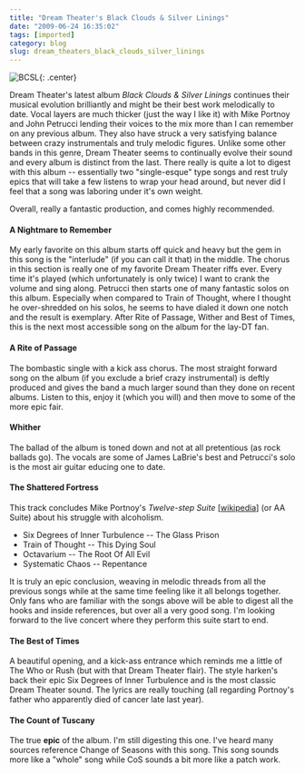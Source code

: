 ```yaml
---
title: "Dream Theater's Black Clouds & Silver Linings"
date: "2009-06-24 16:35:02"
tags: [imported]
category: blog
slug: dream_theaters_black_clouds_silver_linings
---
```


![BCSL]({filename}/images/2009/bcsl_big.jpg){: .center}

Dream Theater's latest album <em>Black Clouds & Silver Linings</em> continues their musical evolution brilliantly and might be their best work melodically to date. Vocal layers are much thicker (just the way I like it) with Mike Portnoy and John Petrucci lending their voices to the mix more than I can remember on any previous album. They also have struck a very satisfying balance between crazy instrumentals and truly melodic figures. Unlike some other bands in this genre, Dream Theater seems to continually evolve their sound and every album is distinct from the last. There really is quite a lot to digest with this album -- essentially two "single-esque" type songs and rest truly epics that will take a few listens to wrap your head around, but never did I feel that a song was laboring under it's own weight.

Overall, really a fantastic production, and comes highly recommended.

<h4>A Nightmare to Remember</h4>

My early favorite on this album starts off quick and heavy but the gem in this song is the "interlude" (if you can call it that) in the middle. The chorus in this section is really one of my favorite Dream Theater riffs ever. Every time it's played (which unfortunately is only twice) I want to crank the volume and sing along. Petrucci then starts one of many fantastic solos on this album. Especially when compared to Train of Thought, where I thought he over-shredded on his solos, he seems to have dialed it down one notch and the result is exemplary. After Rite of Passage, Wither and Best of Times, this is the next most accessible song on the album for the lay-DT fan.

<h4>A Rite of Passage</h4>

The bombastic single with a kick ass chorus. The most straight forward song on the album (if you exclude a brief crazy instrumental) is deftly produced and gives the band a much larger sound than they done on recent albums. Listen to this, enjoy it (which you will) and then move to some of the more epic fair.

<h4>Whither</h4>

The ballad of the album is toned down and not at all pretentious (as rock ballads go). The vocals are some of James LaBrie's best and Petrucci's solo is the most air guitar educing one to date.

<h4>The Shattered Fortress</h4>

This track concludes Mike Portnoy's <em>Twelve-step Suite</em> [<a href="https://en.wikipedia.org/wiki/Twelve-step_Suite">wikipedia</a>] (or AA Suite) about his struggle with alcoholism.

* Six Degrees of Inner Turbulence -- The Glass Prison
* Train of Thought -- This Dying Soul
* Octavarium -- The Root Of All Evil
* Systematic Chaos -- Repentance

It is truly an epic conclusion, weaving in melodic threads from all the previous songs while at the same time feeling like it all belongs together. Only fans who are familiar with the songs above will be able to digest all the hooks and inside references, but over all a very good song. I'm looking forward to the live concert where they perform this suite start to end.

<h4>The Best of Times</h4>

A beautiful opening, and a kick-ass entrance which reminds me a little of The Who or Rush (but with that Dream Theater flair). The style harken's back their epic Six Degrees of Inner Turbulence and is the most classic Dream Theater sound. The lyrics are really touching (all regarding Portnoy's father who apparently died of cancer late last year).

<h4>The Count of Tuscany</h4>

The true <strong>epic</strong> of the album. I'm still digesting this one. I've heard many sources reference Change of Seasons with this song. This song sounds more like a "whole" song while CoS sounds a bit more like a patch work.
